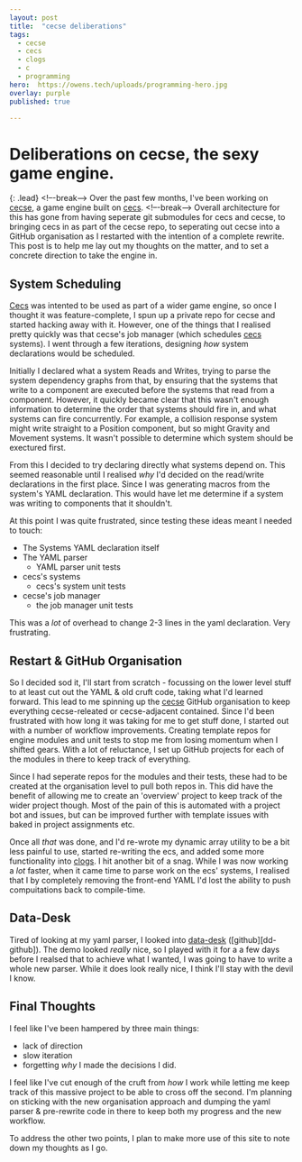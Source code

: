 ```yaml
---
layout: post
title:  "cecse deliberations"
tags:
  - cecse
  - cecs
  - clogs
  - c
  - programming
hero:  https://owens.tech/uploads/programming-hero.jpg
overlay: purple
published: true

---
```

# Deliberations on cecse, the sexy game engine.
{: .lead}
<!–-break-–>
Over the past few months, I've been working on [cecse][cecse-gh], a game engine
built on [cecs][cecs-gh].
<!–-break-–>
Overall architecture for this has gone from having seperate git submodules for
cecs and cecse, to bringing cecs in as part of the cecse repo, to seperating out
cecse into a GitHub organisation as I restarted with the intention of a complete
rewrite. This post is to help me lay out my thoughts on the matter, and to set
a concrete direction to take the engine in.

## System Scheduling
[Cecs][cecs-gh] was intented to be used as part of a wider game engine, so once
I thought it was feature-complete, I spun up a private repo for cecse and
started hacking away with it. However, one of the things that I realised pretty
quickly was that cecse's job manager (which schedules [cecs][cecs-gh] systems).
I went through a few iterations, designing _how_ system declarations would be
scheduled.

Initially I declared what a system Reads and Writes, trying to parse
the system dependency graphs from that, by ensuring that the systems that write
to a component are executed before the systems that read from a component.
However, it quickly became clear that this wasn't enough information to
determine the order that systems should fire in, and what systems can fire
concurrently.
For example, a collision response system might write straight to a Position
component, but so might Gravity and Movement systems.
It wasn't possible to determine which system should be exectured first.

From this I decided to try declaring directly what systems depend on. This
seemed reasonable until I realised _why_ I'd decided on the read/write
declarations in the first place. Since I was generating macros from the system's
YAML declaration. This would have let me determine if a system was writing to
components that it shouldn't.

At this point I was quite frustrated, since testing these ideas meant I needed
to touch:

* The Systems YAML declaration itself
* The YAML parser
	* YAML parser unit tests
* cecs's systems
	* cecs's system unit tests
* cecse's job manager
	* the job manager unit tests

This was a _lot_ of overhead to change 2-3 lines in the yaml declaration. Very
frustrating.

## Restart & GitHub Organisation
So I decided sod it, I'll start from scratch - focussing on the lower level
stuff to at least cut out the YAML & old cruft code, taking what I'd learned
forward. This lead to me spinning up the [cecse][cecse-gh] GitHub organisation
to keep everything cecse-releated or cecse-adjacent contained. Since I'd been
frustrated with how long it was taking for me to get stuff done, I started out
with a number of workflow improvements. Creating template repos for engine
modules and unit tests to stop me from losing momentum when I shifted gears.
With a lot of reluctance, I set up GitHub projects for each of the modules in
there to keep track of everything.

Since I had seperate repos for the modules and their tests, these had to be
created at the organisation level to pull both repos in. This did have the
benefit of allowing me to create an 'overview' project to keep track of the
wider project though. Most of the pain of this is automated with a project bot
and issues, but can be improved further with template issues with baked in
project assignments etc.

Once all _that_ was done, and I'd re-wrote my dynamic array utility to be a bit
less painful to use, started re-writing the ecs, and added some more
functionality into [clogs][clogs-gh]. I hit another bit of a snag. While I was
now working a _lot_ faster, when it came time to parse work on the ecs' systems,
I realised that I by completely removing the front-end YAML I'd lost the ability
to push compuitations back to compile-time.

## Data-Desk
Tired of looking at my yaml parser, I looked into [data-desk][dd-web]
([github][dd-github]). The demo looked _really_ nice, so I played with it for a
a few days before I realsed that to achieve what I wanted, I was going to have
to write a whole new parser. While it does look really nice, I think I'll stay
with the devil I know.

## Final Thoughts
I feel like I've been hampered by three main things:

* lack of direction
* slow iteration
* forgetting _why_ I made the decisions I did.

I feel like I've cut enough of the cruft from _how_ I work while letting me keep
track of this massive project to be able to cross off the second. I'm planning
on sticking with the new organisation approach and dumping the yaml parser &
pre-rewrite code in there to keep both my progress and the new workflow.

To address the other two points, I plan to make more use of this site to note
down my thoughts as I go.

[cecs-gh]:		https://github.com/MatthewOwens/cecs
[cecse-gh]:		https://github.com/cecse
[clogs-gh]:		https://github.com/cecse/clogs
[dd-gh]:		https://github.com/ryanfleury/data_desk
[dd-web]:		https://data-desk.net
